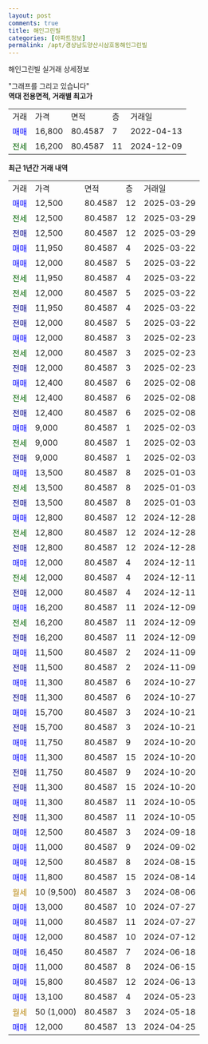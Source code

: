 ```yaml
---
layout: post
comments: true
title: 해인그린빌
categories: [아파트정보]
permalink: /apt/경상남도양산시삼호동해인그린빌
---
```


해인그린빌 실거래 상세정보

<script type="text/javascript">
  google.charts.load('current', {'packages':['line', 'corechart']});
  google.charts.setOnLoadCallback(drawChart);

  function drawChart() {
    var data = new google.visualization.DataTable();
    data.addColumn('date', '거래일');
    data.addColumn('number', "매매");
    data.addColumn('number', "전세");
    data.addColumn('number', "전매");

    data.addRows([[new Date(Date.parse("2025-03-29")), 12500, null, null], [new Date(Date.parse("2025-03-29")), null, 12500, null], [new Date(Date.parse("2025-03-29")), null, null, 12500], [new Date(Date.parse("2025-03-22")), 11950, null, null], [new Date(Date.parse("2025-03-22")), 12000, null, null], [new Date(Date.parse("2025-03-22")), null, 11950, null], [new Date(Date.parse("2025-03-22")), null, 12000, null], [new Date(Date.parse("2025-03-22")), null, null, 11950], [new Date(Date.parse("2025-03-22")), null, null, 12000], [new Date(Date.parse("2025-02-23")), 12000, null, null], [new Date(Date.parse("2025-02-23")), null, 12000, null], [new Date(Date.parse("2025-02-23")), null, null, 12000], [new Date(Date.parse("2025-02-08")), 12400, null, null], [new Date(Date.parse("2025-02-08")), null, 12400, null], [new Date(Date.parse("2025-02-08")), null, null, 12400], [new Date(Date.parse("2025-02-03")), 9000, null, null], [new Date(Date.parse("2025-02-03")), null, 9000, null], [new Date(Date.parse("2025-02-03")), null, null, 9000], [new Date(Date.parse("2025-01-03")), 13500, null, null], [new Date(Date.parse("2025-01-03")), null, 13500, null], [new Date(Date.parse("2025-01-03")), null, null, 13500], [new Date(Date.parse("2024-12-28")), 12800, null, null], [new Date(Date.parse("2024-12-28")), null, 12800, null], [new Date(Date.parse("2024-12-28")), null, null, 12800], [new Date(Date.parse("2024-12-11")), 12000, null, null], [new Date(Date.parse("2024-12-11")), null, 12000, null], [new Date(Date.parse("2024-12-11")), null, null, 12000], [new Date(Date.parse("2024-12-09")), 16200, null, null], [new Date(Date.parse("2024-12-09")), null, 16200, null], [new Date(Date.parse("2024-12-09")), null, null, 16200], [new Date(Date.parse("2024-11-09")), 11500, null, null], [new Date(Date.parse("2024-11-09")), null, null, 11500], [new Date(Date.parse("2024-10-27")), 11300, null, null], [new Date(Date.parse("2024-10-27")), null, null, 11300], [new Date(Date.parse("2024-10-21")), 15700, null, null], [new Date(Date.parse("2024-10-21")), null, null, 15700], [new Date(Date.parse("2024-10-20")), 11750, null, null], [new Date(Date.parse("2024-10-20")), 11300, null, null], [new Date(Date.parse("2024-10-20")), null, null, 11750], [new Date(Date.parse("2024-10-20")), null, null, 11300], [new Date(Date.parse("2024-10-05")), 11300, null, null], [new Date(Date.parse("2024-10-05")), null, null, 11300], [new Date(Date.parse("2024-09-18")), 12500, null, null], [new Date(Date.parse("2024-09-02")), 11000, null, null], [new Date(Date.parse("2024-08-15")), 12500, null, null], [new Date(Date.parse("2024-08-14")), 11800, null, null], [new Date(Date.parse("2024-08-06")), null, null, null], [new Date(Date.parse("2024-07-27")), 13000, null, null], [new Date(Date.parse("2024-07-27")), 11000, null, null], [new Date(Date.parse("2024-07-12")), 12000, null, null], [new Date(Date.parse("2024-06-18")), 16450, null, null], [new Date(Date.parse("2024-06-15")), 11000, null, null], [new Date(Date.parse("2024-06-13")), 15800, null, null], [new Date(Date.parse("2024-05-23")), 13100, null, null], [new Date(Date.parse("2024-05-18")), null, null, null], [new Date(Date.parse("2024-04-25")), 12000, null, null]]);

    var options = {
      hAxis: {
        format: 'yyyy/MM/dd'
      },    
      lineWidth: 0,
      pointsVisible: true,    
      title: '최근 1년간 유형별 실거래가 분포',
      legend: { position: 'bottom' }
    };

    var formatter = new google.visualization.NumberFormat({pattern:'###,###'} );
    formatter.format(data, 1);
    formatter.format(data, 2);
    
    setTimeout(function() {
        var chart = new google.visualization.LineChart(document.getElementById('columnchart_material'));
        chart.draw(data, (options));
        document.getElementById('loading').style.display = 'none';
    }, 200);
  }
</script>


<div id="loading" style="z-index:20; display: block; margin-left: 0px">"그래프를 그리고 있습니다"</div>
<div id="columnchart_material" style="width: 95%; margin-left: 0px; display: block"></div>
<!-- contents start -->
<b>역대 전용면적, 거래별 최고가</b>
<table class="sortable">
    <tr>
      <td>거래</td>
      <td>가격</td>
      <td>면적</td>
      <td>층</td>
      <td>거래일</td>
    </tr>
        <tr>
          <td><a style="color: blue">매매</a></td>
          <td>16,800</td>
          <td>80.4587</td>
          <td>7</td>
          <td>2022-04-13</td>
        </tr>        
        <tr>
              <td><a style="color: darkgreen">전세</a></td>
              <td>16,200</td>
              <td>80.4587</td>
              <td>11</td>
              <td>2024-12-09</td>
            </tr>        
    
</table>

<b>최근 1년간 거래 내역</b>

<table class="sortable">
    <tr>
      <td>거래</td>
      <td>가격</td>
      <td>면적</td>
      <td>층</td>
      <td>거래일</td>
    </tr>
    <tr>
      <td><a style="color: blue">매매</a></td>
      <td>12,500</td>
      <td>80.4587</td>
      <td>12</td>
      <td>2025-03-29</td>
    </tr>          <tr>
      <td><a style="color: darkgreen">전세</a></td>
      <td>12,500</td>
      <td>80.4587</td>
      <td>12</td>
      <td>2025-03-29</td>
    </tr>          <tr>
      <td><a style="color: darkblue">전매</a></td>
      <td>12,500</td>
      <td>80.4587</td>
      <td>12</td>
      <td>2025-03-29</td>
    </tr>          <tr>
      <td><a style="color: blue">매매</a></td>
      <td>11,950</td>
      <td>80.4587</td>
      <td>4</td>
      <td>2025-03-22</td>
    </tr>          <tr>
      <td><a style="color: blue">매매</a></td>
      <td>12,000</td>
      <td>80.4587</td>
      <td>5</td>
      <td>2025-03-22</td>
    </tr>          <tr>
      <td><a style="color: darkgreen">전세</a></td>
      <td>11,950</td>
      <td>80.4587</td>
      <td>4</td>
      <td>2025-03-22</td>
    </tr>          <tr>
      <td><a style="color: darkgreen">전세</a></td>
      <td>12,000</td>
      <td>80.4587</td>
      <td>5</td>
      <td>2025-03-22</td>
    </tr>          <tr>
      <td><a style="color: darkblue">전매</a></td>
      <td>11,950</td>
      <td>80.4587</td>
      <td>4</td>
      <td>2025-03-22</td>
    </tr>          <tr>
      <td><a style="color: darkblue">전매</a></td>
      <td>12,000</td>
      <td>80.4587</td>
      <td>5</td>
      <td>2025-03-22</td>
    </tr>          <tr>
      <td><a style="color: blue">매매</a></td>
      <td>12,000</td>
      <td>80.4587</td>
      <td>3</td>
      <td>2025-02-23</td>
    </tr>          <tr>
      <td><a style="color: darkgreen">전세</a></td>
      <td>12,000</td>
      <td>80.4587</td>
      <td>3</td>
      <td>2025-02-23</td>
    </tr>          <tr>
      <td><a style="color: darkblue">전매</a></td>
      <td>12,000</td>
      <td>80.4587</td>
      <td>3</td>
      <td>2025-02-23</td>
    </tr>          <tr>
      <td><a style="color: blue">매매</a></td>
      <td>12,400</td>
      <td>80.4587</td>
      <td>6</td>
      <td>2025-02-08</td>
    </tr>          <tr>
      <td><a style="color: darkgreen">전세</a></td>
      <td>12,400</td>
      <td>80.4587</td>
      <td>6</td>
      <td>2025-02-08</td>
    </tr>          <tr>
      <td><a style="color: darkblue">전매</a></td>
      <td>12,400</td>
      <td>80.4587</td>
      <td>6</td>
      <td>2025-02-08</td>
    </tr>          <tr>
      <td><a style="color: blue">매매</a></td>
      <td>9,000</td>
      <td>80.4587</td>
      <td>1</td>
      <td>2025-02-03</td>
    </tr>          <tr>
      <td><a style="color: darkgreen">전세</a></td>
      <td>9,000</td>
      <td>80.4587</td>
      <td>1</td>
      <td>2025-02-03</td>
    </tr>          <tr>
      <td><a style="color: darkblue">전매</a></td>
      <td>9,000</td>
      <td>80.4587</td>
      <td>1</td>
      <td>2025-02-03</td>
    </tr>          <tr>
      <td><a style="color: blue">매매</a></td>
      <td>13,500</td>
      <td>80.4587</td>
      <td>8</td>
      <td>2025-01-03</td>
    </tr>          <tr>
      <td><a style="color: darkgreen">전세</a></td>
      <td>13,500</td>
      <td>80.4587</td>
      <td>8</td>
      <td>2025-01-03</td>
    </tr>          <tr>
      <td><a style="color: darkblue">전매</a></td>
      <td>13,500</td>
      <td>80.4587</td>
      <td>8</td>
      <td>2025-01-03</td>
    </tr>          <tr>
      <td><a style="color: blue">매매</a></td>
      <td>12,800</td>
      <td>80.4587</td>
      <td>12</td>
      <td>2024-12-28</td>
    </tr>          <tr>
      <td><a style="color: darkgreen">전세</a></td>
      <td>12,800</td>
      <td>80.4587</td>
      <td>12</td>
      <td>2024-12-28</td>
    </tr>          <tr>
      <td><a style="color: darkblue">전매</a></td>
      <td>12,800</td>
      <td>80.4587</td>
      <td>12</td>
      <td>2024-12-28</td>
    </tr>          <tr>
      <td><a style="color: blue">매매</a></td>
      <td>12,000</td>
      <td>80.4587</td>
      <td>4</td>
      <td>2024-12-11</td>
    </tr>          <tr>
      <td><a style="color: darkgreen">전세</a></td>
      <td>12,000</td>
      <td>80.4587</td>
      <td>4</td>
      <td>2024-12-11</td>
    </tr>          <tr>
      <td><a style="color: darkblue">전매</a></td>
      <td>12,000</td>
      <td>80.4587</td>
      <td>4</td>
      <td>2024-12-11</td>
    </tr>          <tr>
      <td><a style="color: blue">매매</a></td>
      <td>16,200</td>
      <td>80.4587</td>
      <td>11</td>
      <td>2024-12-09</td>
    </tr>          <tr>
      <td><a style="color: darkgreen">전세</a></td>
      <td>16,200</td>
      <td>80.4587</td>
      <td>11</td>
      <td>2024-12-09</td>
    </tr>          <tr>
      <td><a style="color: darkblue">전매</a></td>
      <td>16,200</td>
      <td>80.4587</td>
      <td>11</td>
      <td>2024-12-09</td>
    </tr>          <tr>
      <td><a style="color: blue">매매</a></td>
      <td>11,500</td>
      <td>80.4587</td>
      <td>2</td>
      <td>2024-11-09</td>
    </tr>          <tr>
      <td><a style="color: darkblue">전매</a></td>
      <td>11,500</td>
      <td>80.4587</td>
      <td>2</td>
      <td>2024-11-09</td>
    </tr>          <tr>
      <td><a style="color: blue">매매</a></td>
      <td>11,300</td>
      <td>80.4587</td>
      <td>6</td>
      <td>2024-10-27</td>
    </tr>          <tr>
      <td><a style="color: darkblue">전매</a></td>
      <td>11,300</td>
      <td>80.4587</td>
      <td>6</td>
      <td>2024-10-27</td>
    </tr>          <tr>
      <td><a style="color: blue">매매</a></td>
      <td>15,700</td>
      <td>80.4587</td>
      <td>3</td>
      <td>2024-10-21</td>
    </tr>          <tr>
      <td><a style="color: darkblue">전매</a></td>
      <td>15,700</td>
      <td>80.4587</td>
      <td>3</td>
      <td>2024-10-21</td>
    </tr>          <tr>
      <td><a style="color: blue">매매</a></td>
      <td>11,750</td>
      <td>80.4587</td>
      <td>9</td>
      <td>2024-10-20</td>
    </tr>          <tr>
      <td><a style="color: blue">매매</a></td>
      <td>11,300</td>
      <td>80.4587</td>
      <td>15</td>
      <td>2024-10-20</td>
    </tr>          <tr>
      <td><a style="color: darkblue">전매</a></td>
      <td>11,750</td>
      <td>80.4587</td>
      <td>9</td>
      <td>2024-10-20</td>
    </tr>          <tr>
      <td><a style="color: darkblue">전매</a></td>
      <td>11,300</td>
      <td>80.4587</td>
      <td>15</td>
      <td>2024-10-20</td>
    </tr>          <tr>
      <td><a style="color: blue">매매</a></td>
      <td>11,300</td>
      <td>80.4587</td>
      <td>11</td>
      <td>2024-10-05</td>
    </tr>          <tr>
      <td><a style="color: darkblue">전매</a></td>
      <td>11,300</td>
      <td>80.4587</td>
      <td>11</td>
      <td>2024-10-05</td>
    </tr>          <tr>
      <td><a style="color: blue">매매</a></td>
      <td>12,500</td>
      <td>80.4587</td>
      <td>3</td>
      <td>2024-09-18</td>
    </tr>          <tr>
      <td><a style="color: blue">매매</a></td>
      <td>11,000</td>
      <td>80.4587</td>
      <td>9</td>
      <td>2024-09-02</td>
    </tr>          <tr>
      <td><a style="color: blue">매매</a></td>
      <td>12,500</td>
      <td>80.4587</td>
      <td>8</td>
      <td>2024-08-15</td>
    </tr>          <tr>
      <td><a style="color: blue">매매</a></td>
      <td>11,800</td>
      <td>80.4587</td>
      <td>15</td>
      <td>2024-08-14</td>
    </tr>          <tr>
      <td><a style="color: darkgoldenrod">월세</a></td>
      <td>10 (9,500)</td>
      <td>80.4587</td>
      <td>3</td>
      <td>2024-08-06</td>
    </tr>          <tr>
      <td><a style="color: blue">매매</a></td>
      <td>13,000</td>
      <td>80.4587</td>
      <td>10</td>
      <td>2024-07-27</td>
    </tr>          <tr>
      <td><a style="color: blue">매매</a></td>
      <td>11,000</td>
      <td>80.4587</td>
      <td>11</td>
      <td>2024-07-27</td>
    </tr>          <tr>
      <td><a style="color: blue">매매</a></td>
      <td>12,000</td>
      <td>80.4587</td>
      <td>10</td>
      <td>2024-07-12</td>
    </tr>          <tr>
      <td><a style="color: blue">매매</a></td>
      <td>16,450</td>
      <td>80.4587</td>
      <td>7</td>
      <td>2024-06-18</td>
    </tr>          <tr>
      <td><a style="color: blue">매매</a></td>
      <td>11,000</td>
      <td>80.4587</td>
      <td>8</td>
      <td>2024-06-15</td>
    </tr>          <tr>
      <td><a style="color: blue">매매</a></td>
      <td>15,800</td>
      <td>80.4587</td>
      <td>12</td>
      <td>2024-06-13</td>
    </tr>          <tr>
      <td><a style="color: blue">매매</a></td>
      <td>13,100</td>
      <td>80.4587</td>
      <td>4</td>
      <td>2024-05-23</td>
    </tr>          <tr>
      <td><a style="color: darkgoldenrod">월세</a></td>
      <td>50 (1,000)</td>
      <td>80.4587</td>
      <td>3</td>
      <td>2024-05-18</td>
    </tr>          <tr>
      <td><a style="color: blue">매매</a></td>
      <td>12,000</td>
      <td>80.4587</td>
      <td>13</td>
      <td>2024-04-25</td>
    </tr>      </table>
<!-- contents end -->    

